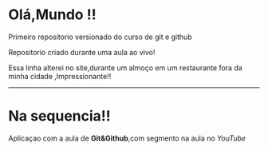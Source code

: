 # Olá,Mundo !!
 Primeiro repositorio versionado do curso de git e github

 Repositorio criado durante uma aula ao vivo!
 
Essa linha alterei no site,durante um almoço em um restaurante fora  da minha cidade ,Impressionante!!
***
# Na sequencia!!
Aplicaçao com a aula de **Git&Github**,com segmento na aula no _YouTube_
